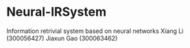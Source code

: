 # Neural-IRSystem
Information retrivial system based on neural networks
Xiang Li (300056427)
Jiaxun Gao (300063462)
